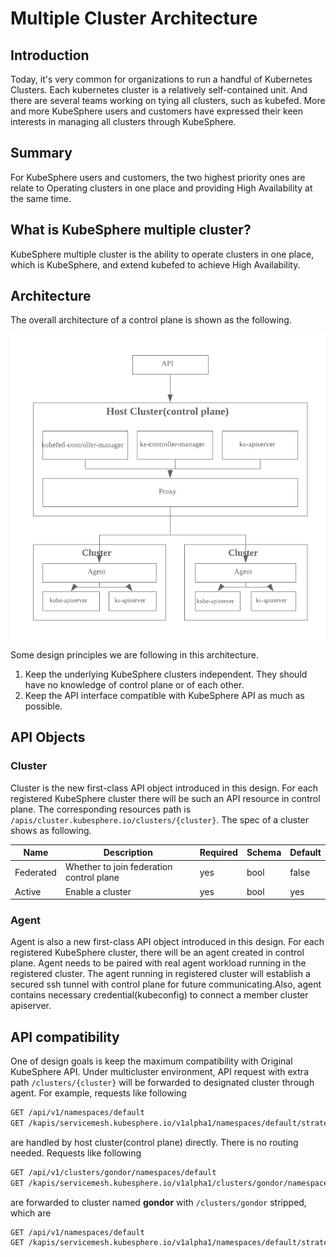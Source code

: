 # Multiple Cluster Architecture

## Introduction

Today, it's very common for organizations to run a handful of Kubernetes Clusters. Each kubernetes cluster is a relatively self-contained unit. And there are several teams working on tying all clusters, such as kubefed. More and more KubeSphere users and customers have expressed their keen interests in managing all clusters through KubeSphere.

## Summary
For KubeSphere users and customers, the two highest priority ones are relate to Operating clusters in one place and providing High Availability at the same time.

## What is KubeSphere multiple cluster?
KubeSphere multiple cluster is the ability to operate clusters in one place, which is KubeSphere, and extend kubefed to achieve High Availability.

## Architecture
The overall architecture of a control plane is shown as the following.

![](architecture.png)

Some design principles we are following in this architecture.

1. Keep the underlying KubeSphere clusters independent. They should have no knowledge of control plane or of each other.
2. Keep the API interface compatible with KubeSphere API as much as possible.

## API Objects

### Cluster
Cluster is the new first-class API object introduced in this design. For each registered KubeSphere cluster there will be such an API resource in control plane. The corresponding resources path is `/apis/cluster.kubesphere.io/clusters/{cluster}`. The spec of a cluster shows as following.

|Name|Description|Required|Schema|Default|
|---|---|---|---|---|
|Federated|Whether to join federation control plane|yes|bool|false|
|Active|Enable a cluster|yes|bool|yes|

### Agent
Agent is also a new first-class API object introduced in this design. For each registered KubeSphere cluster, there will be an agent created in control plane. Agent needs to be paired with real agent workload running in the registered cluster. The agent running in registered cluster will establish a secured ssh tunnel with control plane for future communicating.Also, agent contains necessary credential(kubeconfig) to connect a member cluster apiserver.

## API compatibility

One of design goals is keep the maximum compatibility with Original KubeSphere API. Under multicluster environment, API request with extra path `/clusters/{cluster}` will be forwarded to designated cluster through agent. For example, requests like following

```bash
GET /api/v1/namespaces/default
GET /kapis/servicemesh.kubesphere.io/v1alpha1/namespaces/default/strategies/canary
```

are handled by host cluster(control plane) directly. There is no routing needed. Requests like following
```bash
GET /api/v1/clusters/gondor/namespaces/default
GET /kapis/servicemesh.kubesphere.io/v1alpha1/clusters/gondor/namespaces/default/strategies/canary
```
are forwarded to cluster named **gondor** with `/clusters/gondor` stripped, which are
```bash
GET /api/v1/namespaces/default
GET /kapis/servicemesh.kubesphere.io/v1alpha1/namespaces/default/strategies/canary
```
